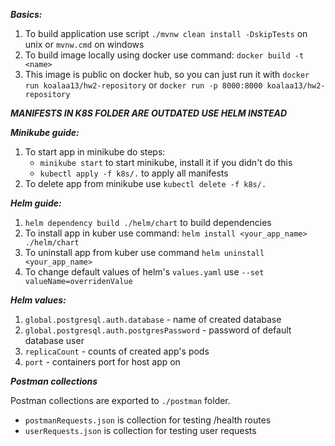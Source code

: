 ***Basics:***
1) To build application use script ```./mvnw clean install -DskipTests``` on unix or ```mvnw.cmd``` on windows
2) To build image locally using docker use command: ```docker build -t <name>```
3) This image is public on docker hub, so you can just run it with ```docker run koalaa13/hw2-repository``` or ```docker run -p 8000:8000 koalaa13/hw2-repository```

***MANIFESTS IN K8S FOLDER ARE OUTDATED USE HELM INSTEAD***

***Minikube guide:*** 
1) To start app in minikube do steps:
   * ```minikube start``` to start minikube, install it if you didn't do this
   * ```kubectl apply -f k8s/.``` to apply all manifests
2) To delete app from minikube use ```kubectl delete -f k8s/.```

***Helm guide:***
1) ```helm dependency build ./helm/chart``` to build dependencies
2) To install app in kuber use command: ```helm install <your_app_name> ./helm/chart```
3) To uninstall app from kuber use command ```helm uninstall <your_app_name>```
4) To change default values of helm's ```values.yaml``` use ```--set valueName=overridenValue```

***Helm values:***
1) ```global.postgresql.auth.database``` - name of created database
2) ```global.postgresql.auth.postgresPassword``` - password of default database user
3) ```replicaCount``` - counts of created app's pods 
4) ```port``` - containers port for host app on

***Postman collections***

Postman collections are exported to ```./postman``` folder.
* ```postmanRequests.json``` is collection for testing /health routes
* ```userRequests.json``` is collection for testing user requests